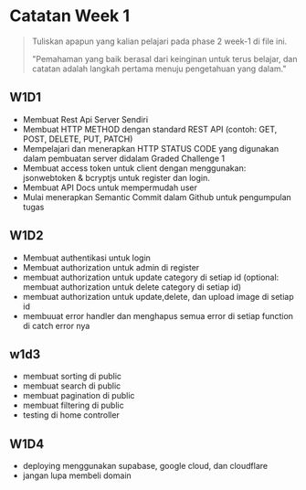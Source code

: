 # Catatan Week 1

> Tuliskan apapun yang kalian pelajari pada phase 2 week-1 di file ini.
>
> "Pemahaman yang baik berasal dari keinginan untuk terus belajar, dan catatan adalah langkah pertama menuju pengetahuan yang dalam."

## W1D1

- Membuat Rest Api Server Sendiri
- Membuat HTTP METHOD dengan standard REST API (contoh: GET, POST, DELETE, PUT, PATCH)
- Mempelajari dan menerapkan HTTP STATUS CODE yang digunakan dalam pembuatan server didalam Graded Challenge 1
- Membuat access token untuk client dengan menggunakan: jsonwebtoken & bcryptjs untuk register dan login.
- Membuat API Docs untuk mempermudah user
- Mulai menerapkan Semantic Commit dalam Github untuk pengumpulan tugas

## W1D2

- Membuat authentikasi untuk login
- Membuat authorization untuk admin di register
- membuat authorization untuk update category di setiap id (optional: membuat authorization untuk delete category di setiap id)
- membuat authorization untuk update,delete, dan upload image di setiap id
- membuuat error handler dan menghapus semua error di setiap function di catch error nya

## w1d3

- membuat sorting di public
- membuat search di public
- membuat pagination di public
- membuat filtering di public
- testing di home controller

## W1D4

- deploying menggunakan supabase, google cloud, dan cloudflare
- jangan lupa membeli domain